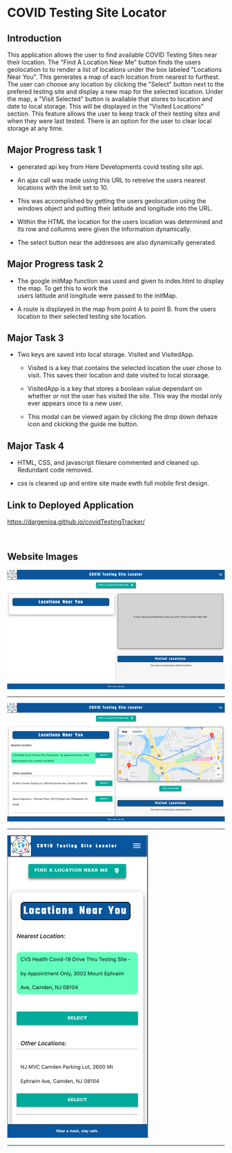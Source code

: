 # COVID Testing Site Locator

## Introduction

This application allows the user to find available COVID Testing Sites near their location.  The "Find A Location Near Me" button finds the users geolocation to to render a list of locations under the box labeled "Locations Near You".  This generates a map of each location from nearest to furthest.  The user can choose any location by clicking the "Select" button next to the prefered testing site and display a new map for the selected location.  Under the map, a "Visit Selected" button is available that stores to location and date to local storage. This will be displayed in the "Visited Locations" section.  This feature allows the user to keep track of their testing sites and when they were last tested.  There is an option for the user to clear local storage at any time.

## Major Progress task 1

* generated api key from Here Developments covid testing site api.

* An ajax call was made using this URL to retreive the users nearest locations with the limit set to 10.

* This was accomplished by getting the users geolocation using the windows object and putting their latitude and longitude into the URL.

* Within the HTML the location for the users location was determined and its row and collumns were given the information dynamically.

* The select button near the addresses are also dynamically generated.

## Major Progress task 2

* The google initMap function was used and given to index.html to display the map. To get this to work the   
  users latitude and longitude 
  were passed to the initMap.

* A route is displayed in the map from point A to point B. from the users location to their selected testing site location.

## Major Task 3

* Two keys are saved into local storage. Visited and VisitedApp.

  * Visited is a key that contains the selected location the user chose to visit.
    This saves their location and date visited to local storaage.

  * VisitedApp is a key that stores a boolean value dependant on whether or not 
    the user has visited the site.  This way the modal only ever appears once to a new user.

  * This modal can be viewed again by clicking the drop down dehaze icon and ckicking the 
    guide me button.

## Major Task 4

* HTML, CSS, and javascript filesare commented and cleaned up.  Redundant code removed.

* css is cleaned up and entire site made ewth full mobile first design.

## Link to Deployed Application
https://dargenioa.github.io/covidTestingTracker/

<br>

## Website Images

<img src="./assets/Screen Shot 2020-10-30 at 7.40.36 PM.png">
<br><hr>
<img src="./assets/Screen Shot 2020-10-30 at 7.41.00 PM.png">
<br><hr>
<img src="./assets/Screen Shot 2020-10-30 at 7.42.01 PM.png">
<br><hr>
